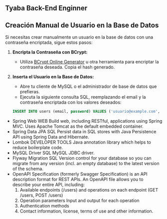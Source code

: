 ## Tyaba Back-End Enginner 

## Creación Manual de Usuario en la Base de Datos

Si necesitas crear manualmente un usuario en la base de datos con una contraseña encriptada, sigue estos pasos:

1. **Encripta la Contraseña con BCrypt:**
   - Utiliza [BCrypt Online Generator](https://www.bcrypt-generator.com/) u otra herramienta para encriptar la contraseña deseada. Copia el hash generado.

2. **Inserta el Usuario en la Base de Datos:**
   - Abre tu cliente de MySQL o el administrador de base de datos que prefieras.
   - Ejecuta la siguiente consulta SQL, reemplazando el email y la contraseña encriptada con los valores deseados:

   ```sql
   INSERT INTO users (email, password) VALUES ('usuario@example.com', '$2a$10$0gB3LgES0z3hS7lZol48A.V2vH7Z7UeYpPbz0B3PqufZM5/Ql9eNu');
   ```





* Spring Web WEB Build web, including RESTful, applications using Spring MVC. Uses Apache Tomcat as the default embedded container.
* Spring Data JPA SQL Persist data in SQL stores with Java Persistence API using Spring Data and Hibernate.
* Lombok DEVELOPER TOOLS Java annotation library which helps to reduce boilerplate code.
* MySQL Driver SQL MySQL JDBC driver.
* Flyway Migration SQL Version control for your database so you can migrate from any version (incl. an empty database) to the latest version of the schema.
* OpenAPI Specification (formerly Swagger Specification) is an API description format for REST APIs. An OpenAPI file allows you to describe your entire API, including:
  1. Available endpoints (/users) and operations on each endpoint (GET /users, POST /users)
  2. Operation parameters Input and output for each operation
  3. Authentication methods
  4. Contact information, license, terms of use and other information.
